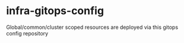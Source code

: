 # infra-gitops-config
Global/common/cluster scoped resources are deployed via this gitops config repository
